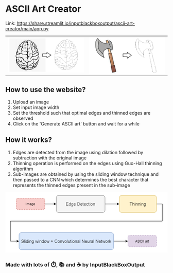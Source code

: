 # ASCII Art Creator

Link: https://share.streamlit.io/inputblackboxoutput/ascii-art-creator/main/app.py

|||
|--|--|
|![](images/sample-output-1.png)| ![](images/sample-output-2.png)|

## How to use the website?
1. Upload an image
1. Set input image width
1. Set the threshold such that optimal edges and thinned edges are observed
1. Click on the 'Generate ASCII art' button and wait for a while

## How it works?
1. Edges are detected from the image using dilation followed by subtraction with the original image
1. Thinning operation is performed on the edges using Guo-Hall thinning algorithm
1. Sub-images are obtained by using the sliding window technique and then passed to a CNN which determines the best character that represents the thinned edges present in the sub-image

![](images/process.drawio.png)

### Made with lots of ⏱️, 📚 and ☕ by InputBlackBoxOutput
